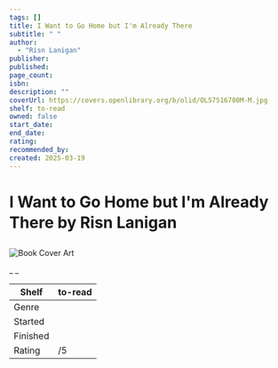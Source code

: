 ```yaml
---
tags: []
title: I Want to Go Home but I'm Already There
subtitle: " "
author:
  - "Risn Lanigan"
publisher:
published:
page_count:
isbn:
description: ""
coverUrl: https://covers.openlibrary.org/b/olid/OL57516780M-M.jpg
shelf: to-read
owned: false
start_date:
end_date:
rating:
recommended_by:
created: 2025-03-19
---
```


# I Want to Go Home but I'm Already There by Risn Lanigan

![Book Cover Art](https://covers.openlibrary.org/b/olid/OL57516780M-M.jpg)

_ _

| Shelf | to-read |
| --- | --- |
| Genre |  |
| Started |  |
| Finished |  |
| Rating | /5 |

